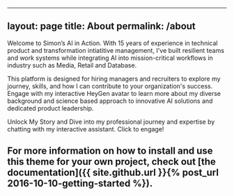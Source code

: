 



---
layout: page
title: About
permalink: /about
---
Welcome to Simon’s AI in Action. With 15 years of experience in technical product and transformation intiatitive management, I've built resilient teams and work systems while integrating AI into mission-critical workflows in industry such as Media, Retail and Database. 

This platform is designed for hiring managers and recruiters to explore my journey, skills, and how I can contribute to your organization's success. Engage with my interactive HeyGen avatar to learn more about my diverse background and science based approach to innovative AI solutions and dedicated product leadership. 

Unlock My Story and Dive into my professional journey and expertise by chatting with my interactive assistant. Click to engage!

## For more information on how to install and use this theme for your own project, check out [the documentation]({{ site.github.url }}{% post_url 2016-10-10-getting-started %}).
